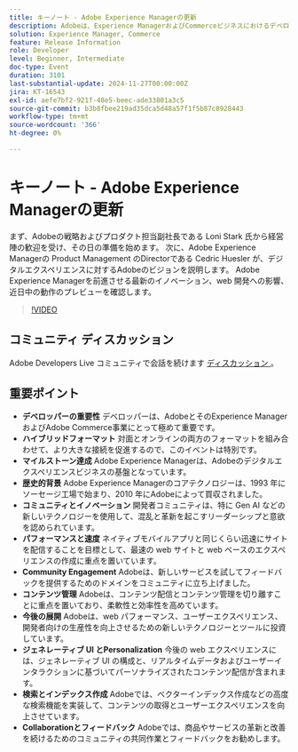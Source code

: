 ```yaml
---
title: キーノート - Adobe Experience Managerの更新
description: Adobeは、Experience ManagerおよびCommerceビジネスにおけるデベロッパーの重要な役割を重視し、ハイブリッドイベント形式に焦点を当て、マイルストーンを祝い、イノベーション、パフォーマンス、コミュニティエンゲージメント、web パフォーマンス、ジェネレーティブ UI、高度な検索機能の将来の開発に重点を置きます。
solution: Experience Manager, Commerce
feature: Release Information
role: Developer
level: Beginner, Intermediate
doc-type: Event
duration: 3101
last-substantial-update: 2024-11-27T00:00:00Z
jira: KT-16543
exl-id: aefe7bf2-921f-48e5-beec-ade33801a3c5
source-git-commit: b3b8fbee219ad35dca5d48a57f1f5b87c8928443
workflow-type: tm+mt
source-wordcount: '366'
ht-degree: 0%

---
```


# キーノート - Adobe Experience Managerの更新

まず、Adobeの戦略およびプロダクト担当副社長である Loni Stark 氏から経営陣の歓迎を受け、その日の準備を始めます。 次に、Adobe Experience Managerの Product Management のDirectorである Cedric Huesler が、デジタルエクスペリエンスに対するAdobeのビジョンを説明します。 Adobe Experience Managerを前進させる最新のイノベーション、web 開発への影響、近日中の動作のプレビューを確認します。

>[!VIDEO](https://video.tv.adobe.com/v/3439437/?learn=on&enablevpops)

## コミュニティ ディスカッション

Adobe Developers Live コミュニティで会話を続けます [ ディスカッション ](https://adobe.ly/3Ywf7Vm)。

## 重要ポイント

* **デベロッパーの重要性** デベロッパーは、AdobeとそのExperience ManagerおよびAdobe Commerce事業にとって極めて重要です。&#x200B;
* **ハイブリッドフォーマット** 対面とオンラインの両方のフォーマットを組み合わせて、より大きな接続を促進するので、このイベントは特別です。
* **マイルストーン達成** Adobe Experience Managerは、Adobeのデジタルエクスペリエンスビジネスの基盤となっています。&#x200B;
* **歴史的背景** Adobe Experience Managerのコアテクノロジーは、1993 年にソーセージ工場で始まり、2010 年にAdobeによって買収されました。
* **コミュニティとイノベーション** 開発者コミュニティは、特に Gen AI などの新しいテクノロジーを使用して、混乱と革新を起こすリーダーシップと意欲を認められています。
* **パフォーマンスと速度** ネイティブモバイルアプリと同じくらい迅速にサイトを配信することを目標として、最速の web サイトと web ベースのエクスペリエンスの作成に重点を置いています。
* **Community Engagement** Adobeは、新しいサービスを試してフィードバックを提供するためのドメインをコミュニティに立ち上げました。
* **コンテンツ管理** Adobeは、コンテンツ配信とコンテンツ管理を切り離すことに重点を置いており、柔軟性と効率性を高めています。
* **今後の展開** Adobeは、web パフォーマンス、ユーザーエクスペリエンス、開発者向けの生産性を向上させるための新しいテクノロジーとツールに投資しています。
* **ジェネレーティブ UI とPersonalization** 今後の web エクスペリエンスには、ジェネレーティブ UI の構成と、リアルタイムデータおよびユーザーインタラクションに基づいてパーソナライズされたコンテンツ配信が含まれます。&#x200B;
* **検索とインデックス作成** Adobeでは、ベクターインデックス作成などの高度な検索機能を実装して、コンテンツの取得とユーザーエクスペリエンスを向上させています。
* **Collaborationとフィードバック** Adobeでは、商品やサービスの革新と改善を続けるためのコミュニティの共同作業とフィードバックをお勧めします。

